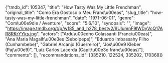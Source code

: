 {"tmdb_id": 105347, "title": "How Tasty Was My Little Frenchman", "original_title": "Como Era Gostoso o Meu Franc\u00eas", "slug_title": "how-tasty-was-my-little-frenchman", "date": "1971-06-01", "genre": "Com\u00e9die / Aventure", "score": "5.6/10", "synopsis": "", "image": "https://image.tmdb.org/t/p/w185_and_h278_bestv2/9UIumnF9lWDyVcQ17AR8RKrYYks.jpg", "actors": ["Ardu\u00edno Colassanti (Franc\u00eas)", "Ana Maria Magalh\u00e3es (Seboipepe)", "Eduardo Imbassahy Filho (Cunhambebe)", "Gabriel Arcanjo (Guerreiro)", "Jos\u00e9 Kleber (Paj\u00e9)", "Luiz Carlos Lacerda (Capit\u00e3o franc\u00eas)"], "comments": [], "recommandations_id": [335210, 122524, 335202, 170368]}